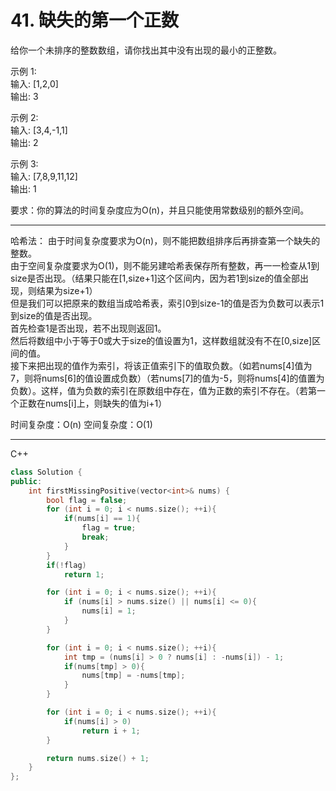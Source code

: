 # 41. 缺失的第一个正数

给你一个未排序的整数数组，请你找出其中没有出现的最小的正整数。  

示例 1:  
输入: [1,2,0]  
输出: 3  

示例 2:  
输入: [3,4,-1,1]  
输出: 2  

示例 3:  
输入: [7,8,9,11,12]  
输出: 1  

要求：你的算法的时间复杂度应为O(n)，并且只能使用常数级别的额外空间。

---

哈希法：
由于时间复杂度要求为O(n)，则不能把数组排序后再排查第一个缺失的整数。  
由于空间复杂度要求为O(1)，则不能另建哈希表保存所有整数，再一一检查从1到size是否出现。（结果只能在[1,size+1]这个区间内，因为若1到size的值全部出现，则结果为size+1）  
但是我们可以把原来的数组当成哈希表，索引0到size-1的值是否为负数可以表示1到size的值是否出现。  
首先检查1是否出现，若不出现则返回1。  
然后将数组中小于等于0或大于size的值设置为1，这样数组就没有不在[0,size]区间的值。  
接下来把出现的值作为索引，将该正值索引下的值取负数。（如若nums[4]值为7，则将nums[6]的值设置成负数）（若nums[7]的值为-5，则将nums[4]的值置为负数）。这样，值为负数的索引在原数组中存在，值为正数的索引不存在。（若第一个正数在nums[i]上，则缺失的值为i+1）  

时间复杂度：O(n) 空间复杂度：O(1)  

---

C++  

```cpp
class Solution {
public:
    int firstMissingPositive(vector<int>& nums) {
        bool flag = false;
        for (int i = 0; i < nums.size(); ++i){
            if(nums[i] == 1){
                flag = true;
                break;
            }
        }
        if(!flag)
            return 1;

        for (int i = 0; i < nums.size(); ++i){
            if (nums[i] > nums.size() || nums[i] <= 0){
                nums[i] = 1;
            }
        }

        for (int i = 0; i < nums.size(); ++i){
            int tmp = (nums[i] > 0 ? nums[i] : -nums[i]) - 1;
            if(nums[tmp] > 0){
                nums[tmp] = -nums[tmp];
            }
        }

        for (int i = 0; i < nums.size(); ++i){
            if(nums[i] > 0)
                return i + 1;
        }

        return nums.size() + 1;
    }
};
```
